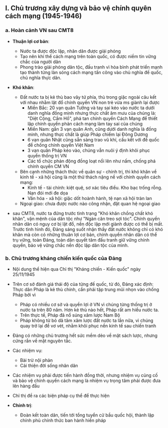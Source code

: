 ## I. Chủ trương xây dựng và bảo vệ chính quyên cách mạng (1945-1946)
### a. Hoàn cảnh VN sau CMT8
* **Thuận lợi cơ bản**:
	* Nước ta được độc lập, nhân dân được giải phóng
	* Tạo nên khí thế cách mạng trên toàn quốc, có được niềm tin vững chắc của người dân
	* Phong trào giải phóng dân tộc, đấu tranh vì hòa bình phát triển mạnh tạo thành từng làn sóng cách mạng tấn công vào chủ nghĩa đế quốc, chủ nghĩa thực dân.
* **Khó khăn**:
	* Đất nước ta bị kẻ thù bao vây tứ phía, thù trong giặc ngoài câu kết với nhau nhằm lật đổ chính quyền VN non trẻ vừa ms giành lại được
		* Miền Bắc: 20 vạn quân Tưởng và tay sai kéo vào nước ta dưới danh nghĩa đồng minh nhưng thực chất âm mưu của chúng là: "Diệt Cộng, Cầm Hồ", phá tan chính quyền Cách Mạng để thiết lập chính quyền phản cách mạng làm tay sai của chúng
		* Miền Nam: gần 3 vạn quân Anh, cũng dưới danh nghĩa là đồng minh, nhưng thực chất là giúp Pháp chiếm lại Đông Dương
		* 6 vạn quân Nhật cũng sẵn sàng trao vũ khí, cấu kết với đế quốc để chống chính quyền Việt Nam
		* 3 vạn quân Pháp kéo vào, chúng vẫn nuôi ý định khôi phục quyền thống trị VN
		* Các tổ chức phản động đồng loạt nổi lên như nấm, chống phá chính quyền CM VN
	* Bên cạnh những thách thức về quân sự - chính trị, thì khó khăn về kinh tế - xã hội cũng là một thử thách nặng nề với chính quyền cách mạng:
		* Kinh tế - tài chính: kiệt quệ, sơ xác tiêu điều. Kho bạc trống rỗng. Nạn đói mới đe dọa
		* Văn hóa - xã hội: giặc dốt hoành hành, tệ nạn xã hội tràn lan
	* Ngoại giao: chưa được nước nào công nhận, đặt quan hệ ngoại giao

* sau CMT8, nước ta đứng trước tình trạng "Khó khăn chồng chất khó khăn", vận mệnh của dân tộc như "Ngàn cân treo sợi tóc". Chính quyền nhân dân có nguy cơ bị lật đổ, nền độc lập mới giành được có thể bị mất. Trước tình hình đó, Đảng sáng suốt nhận thấy đất nước không chỉ có khó khăn mà còn có những thuân lợi cơ bản, chính quyền nhân dân có thể trụ vững, toàn Đảng, toàn dân quyết tâm đấu tranh giữ vững chính quyền, bảo vệ vững chắc nền độc lập dân tộc của mình.
### b. Chủ trương kháng chiến kiến quốc của Đảng
* Nội dung thể hiện qua Chỉ thị "Kháng chiến - Kiến quốc" ngày 25/11/1945
* Trên cơ sở đánh giá thái độ của từng đế quốc, từ đó, Đảng xác định: Thực dân Pháp là kẻ thù chính, cần phải tập trung mũi nhọn vào chống Pháp bởi vì 
	* Pháp có nhiều cơ sở và quyền lợi ở VN vì chúng từng thống trị ở nước ta trên 80 năm. Hơn kẻ thù nào hết, Pháp rất am hiểu nước ta.
	* Trên thực tế, Pháp đã nổ súng xâm lược Nam Bộ
	* Pháp không từ bỏ dã tâm xâm lược đất nước ta lần nữa, vì chúng quay trở lại để vơ vét, nhằm khôi phục nền kinh tế sau chiến tranh
* Đảng có những chủ trương hết sức mềm dẻo về mặt sách lược, nhưng cứng rắn về mặt nguyên tắc.

* Các nhiệm vụ:
	* Bài trừ nội phản
	* Cải thiện đời sống nhân dân
* Các nhiệm vụ phải được tiến hành đồng thời, nhưng nhiệm vụ củng cố và bảo vệ chính quyền cách mạng là nhiệm vụ trọng tâm phải được đưa lên hàng đầu
* Chỉ thị đề ra các biện pháp cụ thể để thực hiện

* **Chính trị**: 
	* Đoàn kết toàn dân, tiến tới tổng tuyển cử bầu quốc hội, thành lập chính phủ chính thức ban hành hiến pháp